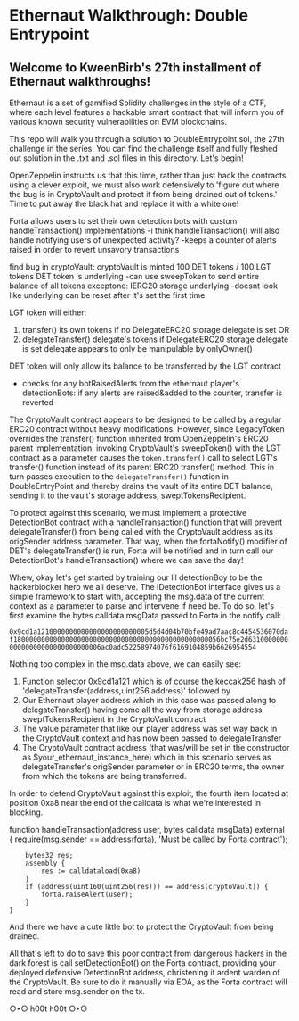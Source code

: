 # Ethernaut Walkthrough: Double Entrypoint
## Welcome to KweenBirb's 27th installment of Ethernaut walkthroughs!
Ethernaut is a set of gamified Solidity challenges in the style of a CTF, where each level features a hackable smart contract that will inform you of various known security vulnerabilities on EVM blockchains.

This repo will walk you through a solution to DoubleEntrypoint.sol, the 27th challenge in the series. You can find the challenge itself and fully fleshed out solution in the .txt and .sol files in this directory. Let's begin!

OpenZeppelin instructs us that this time, rather than just hack the contracts using a clever exploit, we must also work defensively to 'figure out where the bug is in CryptoVault and protect it from being drained out of tokens.' Time to put away the black hat and replace it with a white one!



Forta allows users to set their own detection bots with custom handleTransaction() implementations
-i think handleTransaction() will also handle notifying users of unexpected activity?
-keeps a counter of alerts raised in order to revert unsavory transactions

find bug in cryptoVault:
cryptoVault is minted 100 DET tokens / 100 LGT tokens
DET token is underlying
-can use sweepToken to send entire balance of all tokens exceptone: IERC20 storage underlying
-doesnt look like underlying can be reset after it's set the first time

LGT token will either:
1. transfer() its own tokens if no DelegateERC20 storage delegate is set 
   OR 
2. delegateTransfer() delegate's tokens if DelegateERC20 storage delegate is set
delegate appears to only be manipulable by onlyOwner()

DET token will only allow its balance to be transferred by the LGT contract
- checks for any botRaisedAlerts from the ethernaut player's detectionBots: if any alerts are raised&added to the counter, transfer is reverted


The CryptoVault contract appears to be designed to be called by a regular ERC20 contract without heavy modifications. However, since LegacyToken overrides the transfer() function inherited from OpenZeppelin's ERC20 parent implementation, invoking CryptoVault's sweepToken() with the LGT contract as a parameter causes the ```token.transfer()``` call to select LGT's transfer() function instead of its parent ERC20 transfer() method. This in turn passes execution to the ```delegateTransfer()``` function in DoubleEntryPoint and thereby drains the vault of its entire DET balance, sending it to the vault's storage address, sweptTokensRecipient.

To protect against this scenario, we must implement a protective DetectionBot contract with a handleTransaction() function that will prevent delegateTransfer() from being called with the CryptoVault address as its origSender address parameter. That way, when the fortaNotify() modifier of DET's delegateTransfer() is run, Forta will be notified and in turn call our DetectionBot's handleTransaction() where we can save the day!

Whew, okay let's get started by training our lil detectionBoy to be the hackerblocker hero we all deserve. The IDetectionBot interface gives us a simple framework to start with, accepting the msg.data of the current context as a parameter to parse and intervene if need be. To do so, let's first examine the bytes calldata msgData passed to Forta in the notify call:

```0x9cd1a1210000000000000000000000005d5d4d04b70bfe49ad7aac8c4454536070daf1800000000000000000000000000000000000000000000000056bc75e2d631000000000000000000000000000006ac0adc52258974076f6169104859b6626954554```

Nothing too complex in the msg.data above, we can easily see:
1. Function selector 0x9cd1a121 which is of course the keccak256 hash of 'delegateTransfer(address,uint256,address)' followed by 
2. Our Ethernaut player address which in this case was passed along to delegateTransfer() having come all the way from storage address sweptTokensRecipient in the CryptoVault contract
3. The value parameter that like our player address was set way back in the CryptoVault context and has now been passed to delegateTransfer
4. The CryptoVault contract address (that was/will be set in the constructor as $your_ethernaut_instance_here) which in this scenario serves as delegateTransfer's origSender parameter or in ERC20 terms, the owner from which the tokens are being transferred.
   
In order to defend CryptoVault against this exploit, the fourth item located at position 0xa8 near the end of the calldata is what we're interested in blocking. 

function handleTransaction(address user, bytes calldata msgData) external {
        require(msg.sender == address(forta), 'Must be called by Forta contract');
        
        bytes32 res;
        assembly {
            res := calldataload(0xa8)
        }
        if (address(uint160(uint256(res))) == address(cryptoVault)) { 
            forta.raiseAlert(user); 
        }
    }

And there we have a cute little bot to protect the CryptoVault from being drained.

All that's left to do to save this poor contract from dangerous hackers in the dark forest is call setDetectionBot() on the Forta contract, providing your deployed defensive DetectionBot address, christening it ardent warden of the CryptoVault. Be sure to do it manually via EOA, as the Forta contract will read and store msg.sender on the tx.

○•○ h00t h00t ○•○